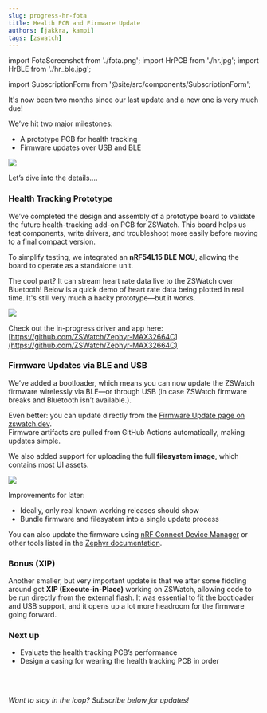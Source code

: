 ```yaml
---
slug: progress-hr-fota
title: Health PCB and Firmware Update
authors: [jakkra, kampi]
tags: [zswatch]
---
```

import FotaScreenshot from './fota.png';
import HrPCB from './hr.jpg';
import HrBLE from './hr_ble.jpg';

import SubscriptionForm from '@site/src/components/SubscriptionForm';

It's now been two months since our last update and a new one is very much due!

We’ve hit two major milestones:
- A prototype PCB for health tracking
- Firmware updates over USB and BLE

<img src={HrPCB} />

Let’s dive into the details....
<!-- truncate -->
### Health Tracking Prototype
We’ve completed the design and assembly of a prototype board to validate the future health-tracking add-on PCB for ZSWatch. This board helps us test components, write drivers, and troubleshoot more easily before moving to a final compact version.

To simplify testing, we integrated an **nRF54L15 BLE MCU**, allowing the board to operate as a standalone unit.

The cool part? It can stream heart rate data live to the ZSWatch over Bluetooth! Below is a quick demo of heart rate data being plotted in real time. It's still very much a hacky prototype—but it works.

<img src={HrBLE} />

Check out the in-progress driver and app here:  
[https://github.com/ZSWatch/Zephyr-MAX32664C](https://github.com/ZSWatch/Zephyr-MAX32664C)

### Firmware Updates via BLE and USB
We’ve added a bootloader, which means you can now update the ZSWatch firmware wirelessly via BLE—or through USB (in case ZSWatch firmware breaks and Bluetooth isn’t available.).

Even better: you can update directly from the [Firmware Update page on zswatch.dev](https://zswatch.dev/update).  
Firmware artifacts are pulled from GitHub Actions automatically, making updates simple.

We also added support for uploading the full **filesystem image**, which contains most UI assets.

<img src={FotaScreenshot} />

Improvements for later:
- Ideally, only real known working releases should show
- Bundle firmware and filesystem into a single update process

You can also update the firmware using [nRF Connect Device Manager](https://www.nordicsemi.com/Products/Development-tools/nRF-Connect-Device-Manager) or other tools listed in the [Zephyr documentation](https://docs.zephyrproject.org/latest/services/device_mgmt/mcumgr.html#tools-libraries).


### Bonus (XIP)
Another smaller, but very important update is that we after some fiddling around got **XIP (Execute-in-Place)** working on ZSWatch, allowing code to be run directly from the external flash. It was essential to fit the bootloader and USB support, and it opens up a lot more headroom for the firmware going forward.

### Next up
- Evaluate the health tracking PCB’s performance
- Design a casing for wearing the health tracking PCB in order 

<br></br>

*Want to stay in the loop? Subscribe below for updates!*
<SubscriptionForm/>

[me]: https://github.com/jakkra
[Daniel]: https://github.com/kampi